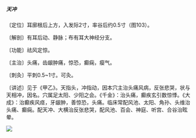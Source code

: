 ##### 天冲

〔定位〕耳廓根后上方，入发际2寸，率谷后约0.5寸（图103）。

〔解剖〕有耳后动、静脉；布有耳大神经分支。

〔功能〕祛风定惊。

〔主治〕头痛，齿龈肿痛，惊恐，癫痫，瘿气。

〔刺灸〕平刺0.5~1寸。可灸。

〔讲述〕见于《甲乙》。天指头，冲指动，因本穴主治头痛风病，反张悲哭，状与天相冲，因名。穴属足太阳、少阳之会。《千金》：治头痛，癫疾玄引数惊悸。《大成》：治癫疾风痉，牙龈肿，善惊恐，头痛。临床常配风池、太阳、角孙、头维治头痛、癫痫。配天冲、大横治反张悲哭，配风池、百会、神庭、听宫、合谷治眩晕。

![](./img/图103.jpg)
